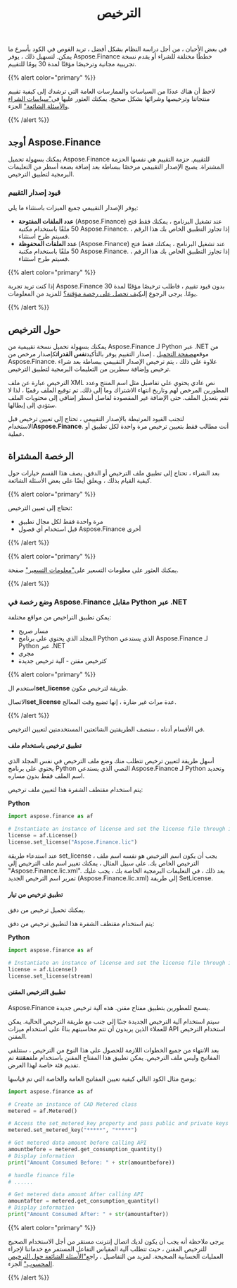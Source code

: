 ﻿---
title: الترخيص
second_title: Aspose.Finance for .NET
type: docs
weight: 50
url: /ar/python-net/licensing/
description: Python Finance المكتبة API تدعو عملائها للحصول على رخصة كلاسيكية ورخصة عداد. بالإضافة إلى استخدام ترخيص محدود لاستكشاف المنتج بشكل أفضل.
---
في بعض الأحيان ، من أجل دراسة النظام بشكل أفضل ، تريد الغوص في الكود بأسرع ما يمكن. لتسهيل ذلك ، يوفر Aspose.Finance خططًا مختلفة للشراء أو يقدم نسخة تجريبية مجانية وترخيصًا مؤقتًا لمدة 30 يومًا للتقييم.

{{% alert color="primary" %}}

 لاحظ أن هناك عددًا من السياسات والممارسات العامة التي ترشدك إلى كيفية تقييم منتجاتنا وترخيصها وشرائها بشكل صحيح. يمكنك العثور عليها في["سياسات الشراء والأسئلة الشائعة"](https://purchase.aspose.com/policies) الجزء.

{{% /alert %}}

## **أوجد Aspose.Finance**
 يمكنك بسهولة تحميل Aspose.Finance للتقييم. حزمة التقييم هي نفسها الحزمة المشتراة. يصبح الإصدار التقييمي مرخصًا ببساطة بعد إضافة بضعة أسطر من التعليمات البرمجية لتطبيق الترخيص.

### **قيود إصدار التقييم**
يوفر الإصدار التقييمي جميع الميزات باستثناء ما يلي:

- **عدد الملفات المفتوحة** (Aspose.Finance) عند تشغيل البرنامج ، يمكنك فقط فتح 50 ملفًا باستخدام مكتبة Aspose.Finance. إذا تجاوز التطبيق الخاص بك هذا الرقم ، فسيتم طرح استثناء.
- **عدد الملفات المحفوظة** (Aspose.Finance) عند تشغيل البرنامج ، يمكنك فقط فتح 50 ملفًا باستخدام مكتبة Aspose.Finance. إذا تجاوز التطبيق الخاص بك هذا الرقم ، فسيتم طرح استثناء.

{{% alert color="primary" %}} 

 إذا كنت تريد تجربة Aspose.Finance بدون قيود تقييم ، فاطلب ترخيصًا مؤقتًا لمدة 30 يومًا. يرجى الرجوع إلى[كيف تحصل على رخصة مؤقتة؟](https://purchase.aspose.com/temporary-license) للمزيد من المعلومات.

{{% /alert %}} 

## **حول الترخيص**
 يمكنك بسهولة تحميل نسخة تقييمية من Aspose.Finance لـ Python عبر .NET من موقعه[صفحة التحميل](https://pypi.org/project/aspose.finance/) . إصدار التقييم يوفر بالتأكيد**نفس القدرات**كإصدار مرخص من Aspose.Finance. علاوة على ذلك ، يتم ترخيص الإصدار التقييمي ببساطة بعد شراء ترخيص وإضافة سطرين من التعليمات البرمجية لتطبيق الترخيص.

الترخيص عبارة عن ملف XML نص عادي يحتوي على تفاصيل مثل اسم المنتج وعدد المطورين المرخص لهم وتاريخ انتهاء الاشتراك وما إلى ذلك. تم توقيع الملف رقميًا ، لذا لا تقم بتعديل الملف. حتى الإضافة غير المقصودة لفاصل أسطر إضافي إلى محتويات الملف ستؤدي إلى إبطالها.

 لتجنب القيود المرتبطة بالإصدار التقييمي ، تحتاج إلى تعيين ترخيص قبل الاستخدام**Aspose.Finance**. أنت مطالب فقط بتعيين ترخيص مرة واحدة لكل تطبيق أو عملية.

## الرخصة المشتراة

بعد الشراء ، تحتاج إلى تطبيق ملف الترخيص أو الدفق. يصف هذا القسم خيارات حول كيفية القيام بذلك ، ويعلق أيضًا على بعض الأسئلة الشائعة.

{{% alert color="primary" %}}

تحتاج إلى تعيين الترخيص:
* مرة واحدة فقط لكل مجال تطبيق
* قبل استخدام أي فصول Aspose.Finance أخرى

{{% /alert %}}

{{% alert color="primary" %}}

يمكنك العثور على معلومات التسعير على["معلومات التسعير"](https://purchase.aspose.com/pricing/finance/family) صفحة.

{{% /alert %}}

### **وضع رخصة في Aspose.Finance مقابل Python عبر .NET**

يمكن تطبيق التراخيص من مواقع مختلفة:

* مسار صريح
* المجلد الذي يحتوي على برنامج Python الذي يستدعي Aspose.Finance لـ Python عبر .NET
* مجرى
* كترخيص مقنن - آلية ترخيص جديدة

{{% alert color="primary" %}}

 استخدم ال**set_license** طريقة لترخيص مكون.

 الاتصال**set_license** عدة مرات غير ضارة ، إنها تضيع وقت المعالج.

{{% /alert %}}

 في الأقسام أدناه ، سنصف الطريقتين الشائعتين المستخدمتين لتعيين الترخيص.

#### **تطبيق ترخيص باستخدام ملف**
أسهل طريقة لتعيين ترخيص تتطلب منك وضع ملف الترخيص في نفس المجلد الذي يحتوي على برنامج Python النصي الذي يستدعي Aspose.Finance لـ Python وتحديد اسم الملف فقط بدون مساره.

يتم استخدام مقتطف الشفرة هذا لتعيين ملف ترخيص:

**Python**

```py
import aspose.finance as af

# Instantiate an instance of license and set the license file through its path
license = af.License()
license.set_license("Aspose.Finance.lic")
```

عند استدعاء طريقة set_license ، يجب أن يكون اسم الترخيص هو نفسه اسم ملف الترخيص الخاص بك. على سبيل المثال ، يمكنك تغيير اسم ملف الترخيص إلى "Aspose.Finance.lic.xml". بعد ذلك ، في التعليمات البرمجية الخاصة بك ، يجب عليك تمرير اسم الترخيص الجديد (Aspose.Finance.lic.xml) إلى طريقة SetLicense.

#### **تطبيق ترخيص من تيار**
 يمكنك تحميل ترخيص من دفق.

يتم استخدام مقتطف الشفرة هذا لتطبيق ترخيص من دفق:

**Python**

```py
import aspose.finance as af

# Instantiate an instance of license and set the license file through its path
license = af.License()
license.set_license(stream)
```

#### تطبيق الترخيص المقنن

Aspose.Finance يسمح للمطورين بتطبيق مفتاح مقنن. هذه آلية ترخيص جديدة.

سيتم استخدام آلية الترخيص الجديدة جنبًا إلى جنب مع طريقة الترخيص الحالية. يمكن للعملاء الذين يريدون أن تتم محاسبتهم بناءً على استخدام ميزات API استخدام الترخيص المقنن.

 بعد الانتهاء من جميع الخطوات اللازمة للحصول على هذا النوع من الترخيص ، ستتلقى المفاتيح وليس ملف الترخيص. يمكن تطبيق هذا المفتاح المقنن باستخدام ملف**مقننة** تم تقديم فئة خاصة لهذا الغرض.

يوضح مثال الكود التالي كيفية تعيين المفاتيح العامة والخاصة التي تم قياسها:

```py
import aspose.finance as af

# Create an instance of CAD Metered class
metered = af.Metered()

# Access the set_metered_key property and pass public and private keys as parameters
metered.set_metered_key("*****", "*****")

# Get metered data amount before calling API
amountbefore = metered.get_consumption_quantity()
# Display information
print("Amount Consumed Before: " + str(amountbefore))

# handle finance file
# ......

# Get metered data amount After calling API
amountafter = metered.get_consumption_quantity()
# Display information
print("Amount Consumed After: " + str(amountafter))
```

{{% alert color="primary" %}}

 يرجى ملاحظة أنه يجب أن يكون لديك اتصال إنترنت مستقر من أجل الاستخدام الصحيح للترخيص المقنن ، حيث تتطلب آلية المقياس التفاعل المستمر مع خدماتنا لإجراء العمليات الحسابية الصحيحة. لمزيد من التفاصيل ، راجع["الأسئلة الشائعة حول الترخيص المحسوب"](https://purchase.aspose.com/faqs/licensing/metered) الجزء.

{{% /alert %}}
